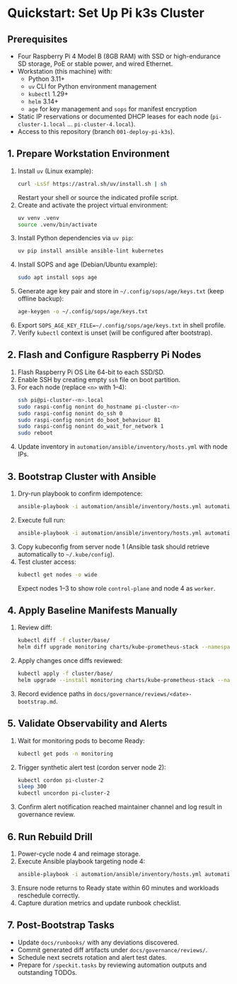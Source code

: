 # Quickstart: Set Up Pi k3s Cluster

## Prerequisites
- Four Raspberry Pi 4 Model B (8GB RAM) with SSD or high-endurance SD storage, PoE or stable power, and wired Ethernet.
- Workstation (this machine) with:
  - Python 3.11+
  - `uv` CLI for Python environment management
  - `kubectl` 1.29+
  - `helm` 3.14+
  - `age` for key management and `sops` for manifest encryption
- Static IP reservations or documented DHCP leases for each node (`pi-cluster-1.local` … `pi-cluster-4.local`).
- Access to this repository (branch `001-deploy-pi-k3s`).

## 1. Prepare Workstation Environment
1. Install `uv` (Linux example):
   ```bash
   curl -LsSf https://astral.sh/uv/install.sh | sh
   ```
   Restart your shell or source the indicated profile script.
2. Create and activate the project virtual environment:
   ```bash
   uv venv .venv
   source .venv/bin/activate
   ```
3. Install Python dependencies via `uv pip`:
   ```bash
   uv pip install ansible ansible-lint kubernetes
   ```
4. Install SOPS and age (Debian/Ubuntu example):
   ```bash
   sudo apt install sops age
   ```
5. Generate age key pair and store in `~/.config/sops/age/keys.txt` (keep offline backup):
   ```bash
   age-keygen -o ~/.config/sops/age/keys.txt
   ```
6. Export `SOPS_AGE_KEY_FILE=~/.config/sops/age/keys.txt` in shell profile.
7. Verify `kubectl` context is unset (will be configured after bootstrap).

## 2. Flash and Configure Raspberry Pi Nodes
1. Flash Raspberry Pi OS Lite 64-bit to each SSD/SD.
2. Enable SSH by creating empty `ssh` file on boot partition.
3. For each node (replace `<n>` with 1–4):
   ```bash
   ssh pi@pi-cluster-<n>.local
   sudo raspi-config nonint do_hostname pi-cluster-<n>
   sudo raspi-config nonint do_ssh 0
   sudo raspi-config nonint do_boot_behaviour B1
   sudo raspi-config nonint do_wait_for_network 1
   sudo reboot
   ```
4. Update inventory in `automation/ansible/inventory/hosts.yml` with node IPs.

## 3. Bootstrap Cluster with Ansible
1. Dry-run playbook to confirm idempotence:
   ```bash
   ansible-playbook -i automation/ansible/inventory/hosts.yml automation/ansible/site.yml --check
   ```
2. Execute full run:
   ```bash
   ansible-playbook -i automation/ansible/inventory/hosts.yml automation/ansible/site.yml
   ```
3. Copy kubeconfig from server node 1 (Ansible task should retrieve automatically to `~/.kube/config`).
4. Test cluster access:
   ```bash
   kubectl get nodes -o wide
   ```
   Expect nodes 1–3 to show role `control-plane` and node 4 as `worker`.

## 4. Apply Baseline Manifests Manually
1. Review diff:
   ```bash
   kubectl diff -f cluster/base/
   helm diff upgrade monitoring charts/kube-prometheus-stack --namespace monitoring --install --values charts/values-monitoring.yaml
   ```
2. Apply changes once diffs reviewed:
   ```bash
   kubectl apply -f cluster/base/
   helm upgrade --install monitoring charts/kube-prometheus-stack --namespace monitoring --create-namespace --values charts/values-monitoring.yaml
   ```
3. Record evidence paths in `docs/governance/reviews/<date>-bootstrap.md`.

## 5. Validate Observability and Alerts
1. Wait for monitoring pods to become Ready:
   ```bash
   kubectl get pods -n monitoring
   ```
2. Trigger synthetic alert test (cordon server node 2):
   ```bash
   kubectl cordon pi-cluster-2
   sleep 300
   kubectl uncordon pi-cluster-2
   ```
3. Confirm alert notification reached maintainer channel and log result in governance review.

## 6. Run Rebuild Drill
1. Power-cycle node 4 and reimage storage.
2. Execute Ansible playbook targeting node 4:
   ```bash
   ansible-playbook -i automation/ansible/inventory/hosts.yml automation/ansible/site.yml --limit pi-cluster-4.local
   ```
3. Ensure node returns to Ready state within 60 minutes and workloads reschedule correctly.
4. Capture duration metrics and update runbook checklist.

## 7. Post-Bootstrap Tasks
- Update `docs/runbooks/` with any deviations discovered.
- Commit generated diff artifacts under `docs/governance/reviews/`.
- Schedule next secrets rotation and alert test dates.
- Prepare for `/speckit.tasks` by reviewing automation outputs and outstanding TODOs.
